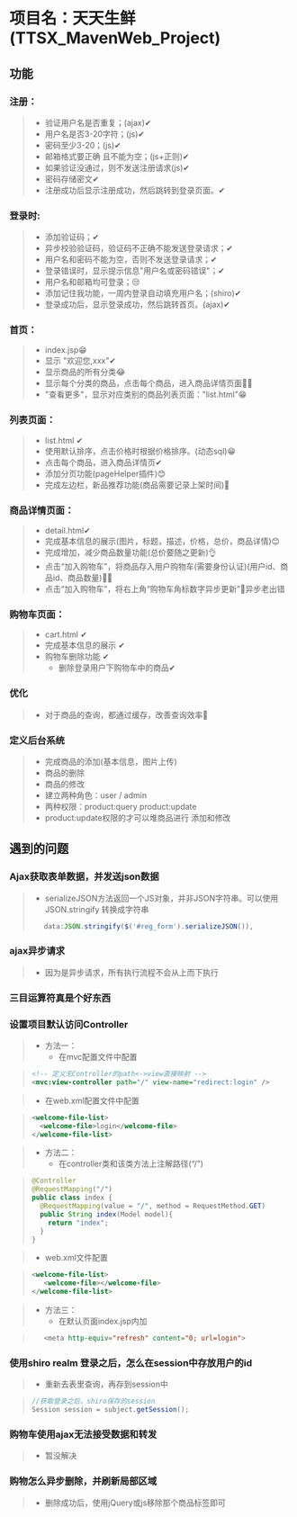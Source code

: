 # 项目名：天天生鲜(TTSX_MavenWeb_Project)

## 功能

### 注册：
>   - 验证用户名是否重复；(ajax)✔  
>   - 用户名是否3-20字符；(js)✔ 
>   - 密码至少3-20；(js)✔  
>   - 邮箱格式要正确 且不能为空；(js+正则)✔  
>   - 如果验证没通过，则不发送注册请求(js)✔  
>   - 密码存储密文✔  
>   - 注册成功后显示注册成功，然后跳转到登录页面。✔  
		 
### 登录时:
>   - 添加验证码；✔  
>   - 异步校验验证码，验证码不正确不能发送登录请求；✔  
>   - 用户名和密码不能为空，否则不发送登录请求；✔  
>   - 登录错误时，显示提示信息"用户名或密码错误"；✔  
>   - 用户名和邮箱均可登录；😒  
>   - 添加记住我功能，一周内登录自动填充用户名；(shiro)✔  
>   - 登录成功后，显示登录成功，然后跳转首页。(ajax)✔  
		  
### 首页：
>   - index.jsp😁  
>   - 显示 "欢迎您,xxx"✔  
>   - 显示商品的所有分类😂  
>   - 显示每个分类的商品，点击每个商品，进入商品详情页面🤔😂  
>   - "查看更多"，显示对应类别的商品列表页面："list.html"😁  

### 列表页面：
>   - list.html	✔	  
>   - 使用默认排序，点击价格时根据价格排序。(动态sql)😁  
>   - 点击每个商品，进入商品详情页✔  
>   - 添加分页功能(pageHelper插件)😊  
>   - 完成左边栏，新品推荐功能(商品需要记录上架时间)🤔  

### 商品详情页面：
>   - detail.html✔  
>   - 完成基本信息的展示(图片，标题，描述，价格，总价，商品详情)😊  
>   - 完成增加，减少商品数量功能(总价要随之更新)👌  
>   - 点击“加入购物车”，将商品存入用户购物车(需要身份认证)(用户id、商品id、商品数量)🤔😉 
>   - 点击“加入购物车”，将右上角“购物车角标数字异步更新”🤔异步老出错

### 购物车页面：
>   - cart.html ✔ 
>   - 完成基本信息的展示  ✔
>   - 购物车删除功能  ✔
>       - 删除登录用户下购物车中的商品✔

### 优化
>   - 对于商品的查询，都通过缓存，改善查询效率🤔
			  
### 定义后台系统  
>   - 完成商品的添加(基本信息，图片上传)	  
>   - 商品的删除  
>   - 商品的修改  
>   - 建立两种角色：user /  admin  
>   - 两种权限：product:query  product:update  
>   - product:update权限的才可以堆商品进行 添加和修改  

## 遇到的问题  		  

### Ajax获取表单数据，并发送json数据

> * serializeJSON方法返回一个JS对象，并非JSON字符串。可以使用 JSON.stringify 转换成字符串
>```js
>    data:JSON.stringify($('#reg_form').serializeJSON()),
>```

### ajax异步请求

> * 因为是异步请求，所有执行流程不会从上而下执行

### 三目运算符真是个好东西

### 设置项目默认访问Controller

> * 方法一：
>    - 在mvc配置文件中配置

>```xml
> <!-- 定义无Controller的path<->view直接映射 -->
> <mvc:view-controller path="/" view-name="redirect:login" />
>```

> * 在web.xml配置文件中配置

> ```xml
><welcome-file-list>
>   <welcome-file>login</welcome-file>
></welcome-file-list>
>```

> * 方法二：
>    - 在controller类和该类方法上注解路径(“/”)

>```java
> @Controller
> @RequestMapping("/")
> public class index {
>   @RequestMapping(value = "/", method = RequestMethod.GET)
>   public String index(Model model){
>     return "index";
>   }
> }
>```

> * web.xml文件配置

>```xml
> <welcome-file-list>
>    <welcome-file></welcome-file>
> </welcome-file-list>
>```

> * 方法三：
>    - 在默认页面index.jsp内加

>```jsp
>    <meta http-equiv="refresh" content="0; url=login">
>```

### 使用shiro  realm 登录之后，怎么在session中存放用户的id

> * 重新去表里查询，再存到session中

>```java
> //获取登录之后，shiro保存的session
> Session session = subject.getSession();
>```

### 购物车使用ajax无法接受数据和转发

> * 暂没解决

### 购物怎么异步删除，并刷新局部区域

> * 删除成功后，使用jQuery或js移除那个商品标签即可


			  	  


